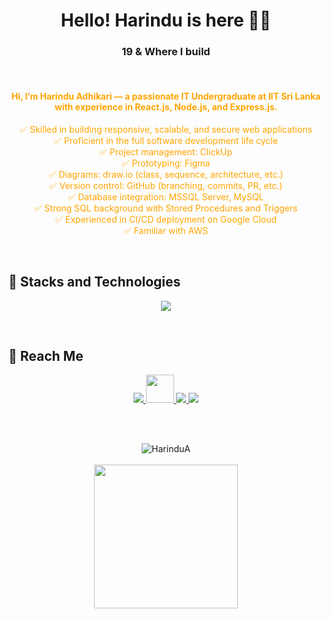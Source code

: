 <h1 align="center">Hello! Harindu is here 👋🏻 </h1>
<h3 align="center">19 & Where I build</h3>

<br>

<h4 align="center" style="color: orange;">
  <h4 align="center" style="color: orange;">
  <b>Hi, I’m Harindu Adhikari — a passionate IT Undergraduate at IIT Sri Lanka with experience in React.js, Node.js, and Express.js.</b>
</h4>

<ul align="center" style="color: orange; list-style: none; padding-left: 0;">
  <li>✅ Skilled in building responsive, scalable, and secure web applications</li>
  <li>✅ Proficient in the full software development life cycle</li>
  <li>✅ Project management: ClickUp</li>
  <li>✅ Prototyping: Figma</li>
  <li>✅ Diagrams: draw.io (class, sequence, architecture, etc.)</li>
  <li>✅ Version control: GitHub (branching, commits, PR, etc.)</li>
  <li>✅ Database integration: MSSQL Server, MySQL</li>
  <li>✅ Strong SQL background with Stored Procedures and Triggers</li>
  <li>✅ Experienced in CI/CD deployment on Google Cloud</li>
  <li>✅ Familiar with AWS</li>
</ul>

</h4>

<br>

## 🚀 Stacks and Technologies
<p align="center">
  <img src="https://skillicons.dev/icons?i=react,nodejs,mysql,git,github,html,css,js,java,docker,figma,gcp,csharp,antdesign" />
</p>

<br>

## 📱 Reach Me
<p align="center">
  <a href="https://www.linkedin.com/in/harindu-adhikari-201269243/" target="_blank">
    <img src="https://skillicons.dev/icons?i=linkedin" />
  </a>
  
  <a href="https://medium.com/@harinduadhikari" target="_blank">
    <img src="https://cdn.jsdelivr.net/gh/simple-icons/simple-icons/icons/medium.svg" width="45px" height="45px" />
  </a>
  
  <a href="mailto:harinduadhikari@gmail.com">
    <img src="https://skillicons.dev/icons?i=gmail" />
  </a>
  
  <a href="https://www.hackerrank.com/profile/harinduadhikari" target="_blank">
    <img src="https://img.shields.io/badge/HackerRank-2EC866?style=for-the-badge&logo=HackerRank&logoColor=white" />
  </a>
</p>

<br><br>

<p align="center">
  <img src="https://github-readme-streak-stats.herokuapp.com/?user=HarinduA&theme=tokyonight&background=00000000&border=FF9102&stroke=FF9102&ring=FF9102&fire=FF9102&currStreakNum=FF9102&sideNums=FF9102&currStreakLabel=FF9102&sideLabels=FF9102&dates=FF9102" alt="HarinduA"/>
  <br><br>
  <img height="230em" src="https://github-profile-summary-cards.vercel.app/api/cards/profile-details?username=HarinduA&theme=github_dark"/>
</p>
